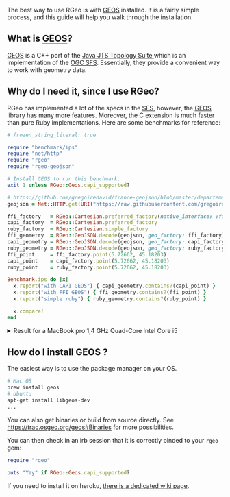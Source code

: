 The best way to use RGeo is with [GEOS] installed. It is a fairly simple process, and this guide will help you walk through the installation.

## What is [GEOS]?

[GEOS] is a C++ port of the [Java JTS Topology Suite ][jts] which is an implementation of the [OGC SFS][SFS]. Essentially, they provide a convenient way to work with geometry data.

## Why do I need it, since I use RGeo?

RGeo has implemented a lot of the specs in the [SFS], however, the [GEOS] library has many more features. Moreover, the C extension is much faster than pure Ruby implementations. Here are some benchmarks for reference: 

```ruby
# frozen_string_literal: true

require "benchmark/ips"
require "net/http"
require "rgeo"
require "rgeo-geojson"

# Install GEOS to run this benchmark.
exit 1 unless RGeo::Geos.capi_supported?

# https://github.com/gregoiredavid/france-geojson/blob/master/departements/38-isere/departement-38-isere.geojson
geojson = Net::HTTP.get(URI("https://raw.githubusercontent.com/gregoiredavid/france-geojson/master/departements/38-isere/departement-38-isere.geojson"))

ffi_factory   = RGeo::Cartesian.preferred_factory(native_interface: :ffi)
capi_factory  = RGeo::Cartesian.preferred_factory
ruby_factory  = RGeo::Cartesian.simple_factory
ffi_geometry  = RGeo::GeoJSON.decode(geojson, geo_factory: ffi_factory).geometry
capi_geometry = RGeo::GeoJSON.decode(geojson, geo_factory: capi_factory).geometry
ruby_geometry = RGeo::GeoJSON.decode(geojson, geo_factory: ruby_factory).geometry
ffi_point     = ffi_factory.point(5.72662, 45.18203)
capi_point    = capi_factory.point(5.72662, 45.18203)
ruby_point    = ruby_factory.point(5.72662, 45.18203)

Benchmark.ips do |x|
  x.report("with CAPI GEOS") { capi_geometry.contains?(capi_point) }
  x.report("with FFI GEOS") { ffi_geometry.contains?(ffi_point) }
  x.report("simple ruby") { ruby_geometry.contains?(ruby_point) }

  x.compare!
end
```

<details>

<summary> Result for a MacBook pro 1,4 GHz Quad-Core Intel Core i5 </summary>

```
Warming up --------------------------------------
      with CAPI GEOS   567.300k i/100ms
       with FFI GEOS    73.764k i/100ms
         simple ruby   101.000  i/100ms
Calculating -------------------------------------
      with CAPI GEOS      5.671M (± 0.9%) i/s -     28.365M in   5.002353s
       with FFI GEOS    732.590k (± 1.7%) i/s -      3.688M in   5.035920s
         simple ruby    963.703  (± 4.9%) i/s -      4.848k in   5.043617s

Comparison:
      with CAPI GEOS:  5670783.7 i/s
       with FFI GEOS:   732589.6 i/s - 7.74x  (± 0.00) slower
         simple ruby:      963.7 i/s - 5884.37x  (± 0.00) slower
```
</details>

## How do I install GEOS ?

The easiest way is to use the package manager on your OS.

```bash
# Mac OS
brew install geos
# Ubuntu
apt-get install libgeos-dev
...
```

You can also get binaries or build from source directly. See https://trac.osgeo.org/geos#Binaries for more possibilities.

You can then check in an irb session that it is correctly binded to your `rgeo` gem:

```ruby
require "rgeo"

puts "Yay" if RGeo::Geos.capi_supported?
```

If you need to install it on heroku, [there is a dedicated wiki page](https://github.com/rgeo/rgeo/wiki/Enable-GEOS-and-Proj4-on-Heroku).

[geos]: https://trac.osgeo.org/geos
[jts]: https://www.tsusiatsoftware.net/jts/main.html
[SFS]: https://www.ogc.org/standards/sfa